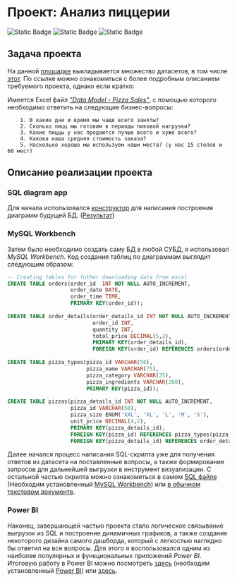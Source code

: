 # Проект: Анализ пиццерии

![Static Badge](https://img.shields.io/badge/Power%20BI-yellow?style=flat-square)
![Static Badge](https://img.shields.io/badge/SQL-MySQL%20Workbench%208.0%20CE-auto?style=flat-square&logoSize=auto&label=SQL&color=blue)
![Static Badge](https://img.shields.io/badge/Excel-darkgreen?style=flat-square&logoSize=auto)

## Задача проекта

На данной [площадке](https://www.mavenanalytics.io/data-playground) выкладывается множество датасетов, в том числе [этот](https://www.mavenanalytics.io/blog/maven-pizza-challenge). По ссылке можно ознакомиться с более подробным описанием требуемого проекта, однако если кратко:

Имеется Excel файл *["Data Model - Pizza Sales"](https://docs.google.com/spreadsheets/d/1rueHQ3gU4kQCybTGwHb0xxczX73DJUFu/edit?usp=sharing&ouid=104109469884925505076&rtpof=true&sd=true)*, с помощью которого необходимо ответить на следующие бизнес-вопросы:

        1. В какие дни и время мы чаще всего заняты?
        2. Сколько пицц мы готовим в периоды пиковой нагрузки?
        3. Какие пиццы у нас продаются лучше всего и хуже всего?
        4. Какова наша средняя стоимость заказа?
        5. Насколько хорошо мы используем наши места? (у нас 15 столов и 60 мест)

## Описание реализации проекта

### SQL diagram app

Для начала использовался [конструктор](https://app.quickdatabasediagrams.com/#/) для написания построения диаграмм будущей БД. ([Результат](https://github.com/Ghost-of-a-smile/Pizzeria-analysis/blob/main/Diagrams.png))
   
### MySQL Workbench

Затем было необходимо создать саму БД в любой СУБД, я использовал *MySQL Workbench*. Код создания таблиц по диаграммам выглядит следующим образом:
   
```SQL
-- Creating tables for futher downloading data from excel
CREATE TABLE orders(order_id  INT NOT NULL AUTO_INCREMENT,
					order_date DATE,
                    order_time TIME,
                    PRIMARY KEY(order_id));
                    
CREATE TABLE order_details(order_details_id INT NOT NULL AUTO_INCREMENT,
						   order_id INT,
                           quantity INT,
                           total_price DECIMAL(5,2),
                           PRIMARY KEY(order_details_id),
                           FOREIGN KEY(order_id) REFERENCES orders(order_id));
                           
CREATE TABLE pizza_types(pizza_id VARCHAR(50),
						 pizza_name VARCHAR(75),
                         pizza_category VARCHAR(25),
                         pizza_ingredients VARCHAR(200),
						 PRIMARY KEY(pizza_id));
                       
CREATE TABLE pizzas(pizza_details_id INT NOT NULL AUTO_INCREMENT,
					pizza_id VARCHAR(50),
					pizza_size ENUM('XXL', 'XL', 'L', 'M', 'S'),
					unit_price DECIMAL(4,2),
					PRIMARY KEY(pizza_details_id),
					FOREIGN KEY(pizza_id) REFERENCES pizza_types(pizza_id),
                    FOREIGN KEY(pizza_details_id) REFERENCES order_details(order_details_id));   
```

Далее начался процесс написания SQL-скрипта уже для получения ответов из датасета на поставленные вопросы, а также формирование запросов для дальнейшей выгрузки в инструмент визуализации. С остальной частью скрипта можно ознакомиться в самом [SQL файле](https://github.com/Ghost-of-a-smile/Pizzeria-analysis/blob/main/SQL%20script.sql) (Необходим установленный [MySQL Workbench](https://www.mysql.com/products/workbench/)) или [в обычном текстовом документе](https://github.com/Ghost-of-a-smile/Pizzeria-analysis/blob/main/SQL%20script.txt).

### Power BI

Наконец, завершающей частью проекта стало логическое связывание выгрузок из SQL и построение динамичных графиков, а также создание некоторого дизайна самого дашборда, который с легкостью наглядно бы ответил на все вопросы. Для этого я воспользовался одним из наиболее популярных и функциональных приложений *Power BI*. Итоговую работу в Power BI можно посмотреть [здесь](https://github.com/Ghost-of-a-smile/Pizzeria-analysis/blob/main/Dashboard%20of%20pizzeria%20analysis.pbix) (необходим установленный [Power BI](https://powerbi.microsoft.com/ru-ru/desktop/)) или [здесь](https://github.com/Ghost-of-a-smile/Pizzeria-analysis/blob/main/Dashboard%20presentation.mp4).
